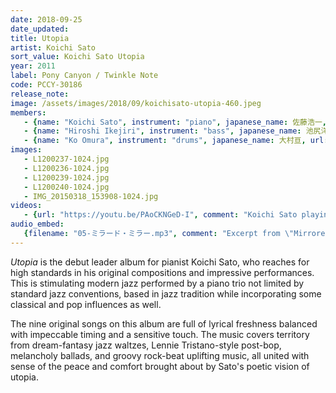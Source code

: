 ```yaml
---
date: 2018-09-25
date_updated: 
title: Utopia
artist: Koichi Sato
sort_value: Koichi Sato Utopia
year: 2011
label: Pony Canyon / Twinkle Note
code: PCCY-30186
release_note: 
image: /assets/images/2018/09/koichisato-utopia-460.jpeg
members:
   - {name: "Koichi Sato", instrument: "piano", japanese_name: 佐藤浩一, url: "https://koichisato.com/"}
   - {name: "Hiroshi Ikejiri", instrument: "bass", japanese_name: 池尻洋史, url: "https://www.hiroshiikejiri.com/"}
   - {name: "Ko Omura", instrument: "drums", japanese_name: 大村亘, url: "https://kojazz0829.wixsite.com/1981"}   
images: 
   - L1200237-1024.jpg
   - L1200236-1024.jpg
   - L1200239-1024.jpg
   - L1200240-1024.jpg
   - IMG_20150318_153908-1024.jpg
videos: 
   - {url: "https://youtu.be/PAoCKNGeD-I", comment: "Koichi Sato playing live in 2010"}
audio_embed:
   {filename: "05-ミラード・ミラー.mp3", comment: "Excerpt from \"Mirrored Mirror\" on this album:"}
---
```

*Utopia* is the debut leader album for pianist Koichi Sato, who reaches for high standards in his original compositions and impressive performances. This is stimulating modern jazz performed by a piano trio not limited by standard jazz conventions, based in jazz tradition while incorporating some classical and pop influences as well.

The nine original songs on this album are full of lyrical freshness balanced with impeccable timing and a sensitive touch. The music covers territory from dream-fantasy jazz waltzes, Lennie Tristano-style post-bop, melancholy ballads, and groovy rock-beat uplifting music, all united with sense of the peace and comfort brought about by Sato's poetic vision of utopia.



